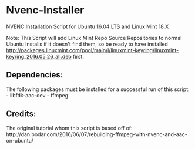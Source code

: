 # Nvenc-Installer
NVENC Installation Script for Ubuntu 16.04 LTS and Linux Mint 18.X

Note: This Script will add Linux Mint Repo Source Repositories to normal Ubuntu Installs if it doesn't find them, so be ready to have installed http://packages.linuxmint.com/pool/main/l/linuxmint-keyring/linuxmint-keyring_2016.05.26_all.deb first.

<h2>Dependencies:</h2>
The following packages must be installed for a successful run of this script:
- libfdk-aac-dev
- ffmpeg

<h2>Credits:</h2>
The original tutorial whom this script is based off of: http://dan.bodar.com/2016/06/07/rebuilding-ffmpeg-with-nvenc-and-aac-on-ubuntu/
